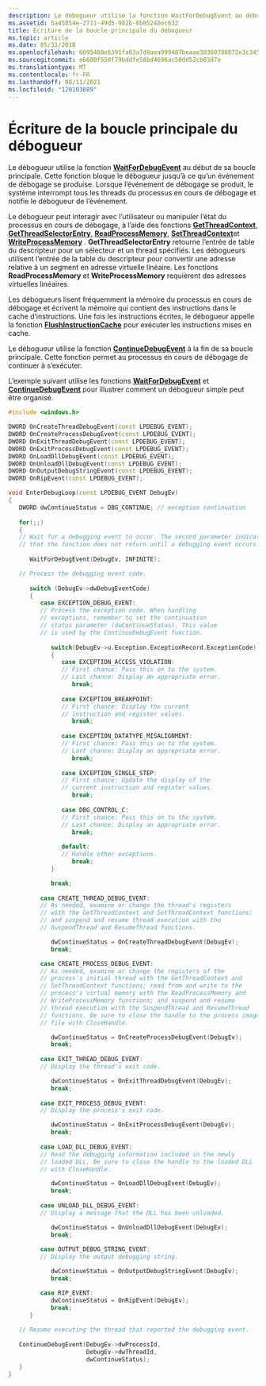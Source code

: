 ```yaml
---
description: Le débogueur utilise la fonction WaitForDebugEvent au début de sa boucle principale.
ms.assetid: 5a45854e-2711-49d5-982b-6b85248ec632
title: Écriture de la boucle principale du débogueur
ms.topic: article
ms.date: 05/31/2018
ms.openlocfilehash: 6695488e6391fa83a7d8aea999487beaae30360786872e3c345d52c201494cc9
ms.sourcegitcommit: e6600f550f79bddfe58bd4696ac50dd52cb03d7e
ms.translationtype: MT
ms.contentlocale: fr-FR
ms.lasthandoff: 08/11/2021
ms.locfileid: "120103889"
---
```

# <a name="writing-the-debuggers-main-loop"></a>Écriture de la boucle principale du débogueur

Le débogueur utilise la fonction [**WaitForDebugEvent**](/windows/win32/api/debugapi/nf-debugapi-waitfordebugevent) au début de sa boucle principale. Cette fonction bloque le débogueur jusqu’à ce qu’un événement de débogage se produise. Lorsque l’événement de débogage se produit, le système interrompt tous les threads du processus en cours de débogage et notifie le débogueur de l’événement.

Le débogueur peut interagir avec l’utilisateur ou manipuler l’état du processus en cours de débogage, à l’aide des fonctions [**GetThreadContext**](/windows/win32/api/processthreadsapi/nf-processthreadsapi-getthreadcontext), [**GetThreadSelectorEntry**](/windows/desktop/api/WinBase/nf-winbase-getthreadselectorentry), [**ReadProcessMemory**](/windows/win32/api/memoryapi/nf-memoryapi-readprocessmemory), [**SetThreadContext**](/windows/win32/api/processthreadsapi/nf-processthreadsapi-setthreadcontext)et [**WriteProcessMemory**](/windows/win32/api/memoryapi/nf-memoryapi-writeprocessmemory) . **GetThreadSelectorEntry** retourne l’entrée de table du descripteur pour un sélecteur et un thread spécifiés. Les débogueurs utilisent l’entrée de la table du descripteur pour convertir une adresse relative à un segment en adresse virtuelle linéaire. Les fonctions **ReadProcessMemory** et **WriteProcessMemory** requièrent des adresses virtuelles linéaires.

Les débogueurs lisent fréquemment la mémoire du processus en cours de débogage et écrivent la mémoire qui contient des instructions dans le cache d’instructions. Une fois les instructions écrites, le débogueur appelle la fonction [**FlushInstructionCache**](/windows/win32/api/processthreadsapi/nf-processthreadsapi-flushinstructioncache) pour exécuter les instructions mises en cache.

Le débogueur utilise la fonction [**ContinueDebugEvent**](/windows/win32/api/debugapi/nf-debugapi-continuedebugevent) à la fin de sa boucle principale. Cette fonction permet au processus en cours de débogage de continuer à s’exécuter.

L’exemple suivant utilise les fonctions [**WaitForDebugEvent**](/windows/win32/api/debugapi/nf-debugapi-waitfordebugevent) et [**ContinueDebugEvent**](/windows/win32/api/debugapi/nf-debugapi-continuedebugevent) pour illustrer comment un débogueur simple peut être organisé.


```C++
#include <windows.h>

DWORD OnCreateThreadDebugEvent(const LPDEBUG_EVENT);
DWORD OnCreateProcessDebugEvent(const LPDEBUG_EVENT);
DWORD OnExitThreadDebugEvent(const LPDEBUG_EVENT);
DWORD OnExitProcessDebugEvent(const LPDEBUG_EVENT);
DWORD OnLoadDllDebugEvent(const LPDEBUG_EVENT);
DWORD OnUnloadDllDebugEvent(const LPDEBUG_EVENT);
DWORD OnOutputDebugStringEvent(const LPDEBUG_EVENT);
DWORD OnRipEvent(const LPDEBUG_EVENT);

void EnterDebugLoop(const LPDEBUG_EVENT DebugEv)
{
   DWORD dwContinueStatus = DBG_CONTINUE; // exception continuation 
 
   for(;;) 
   { 
   // Wait for a debugging event to occur. The second parameter indicates
   // that the function does not return until a debugging event occurs. 
 
      WaitForDebugEvent(DebugEv, INFINITE); 

   // Process the debugging event code. 
 
      switch (DebugEv->dwDebugEventCode) 
      { 
         case EXCEPTION_DEBUG_EVENT: 
         // Process the exception code. When handling 
         // exceptions, remember to set the continuation 
         // status parameter (dwContinueStatus). This value 
         // is used by the ContinueDebugEvent function. 
 
            switch(DebugEv->u.Exception.ExceptionRecord.ExceptionCode)
            { 
               case EXCEPTION_ACCESS_VIOLATION: 
               // First chance: Pass this on to the system. 
               // Last chance: Display an appropriate error. 
                  break;
 
               case EXCEPTION_BREAKPOINT: 
               // First chance: Display the current 
               // instruction and register values. 
                  break;
 
               case EXCEPTION_DATATYPE_MISALIGNMENT: 
               // First chance: Pass this on to the system. 
               // Last chance: Display an appropriate error. 
                  break;
 
               case EXCEPTION_SINGLE_STEP: 
               // First chance: Update the display of the 
               // current instruction and register values. 
                  break;
 
               case DBG_CONTROL_C: 
               // First chance: Pass this on to the system. 
               // Last chance: Display an appropriate error. 
                  break;
 
               default:
               // Handle other exceptions. 
                  break;
            } 

            break;
 
         case CREATE_THREAD_DEBUG_EVENT: 
         // As needed, examine or change the thread's registers 
         // with the GetThreadContext and SetThreadContext functions; 
         // and suspend and resume thread execution with the 
         // SuspendThread and ResumeThread functions. 

            dwContinueStatus = OnCreateThreadDebugEvent(DebugEv);
            break;

         case CREATE_PROCESS_DEBUG_EVENT: 
         // As needed, examine or change the registers of the
         // process's initial thread with the GetThreadContext and
         // SetThreadContext functions; read from and write to the
         // process's virtual memory with the ReadProcessMemory and
         // WriteProcessMemory functions; and suspend and resume
         // thread execution with the SuspendThread and ResumeThread
         // functions. Be sure to close the handle to the process image
         // file with CloseHandle.

            dwContinueStatus = OnCreateProcessDebugEvent(DebugEv);
            break;
 
         case EXIT_THREAD_DEBUG_EVENT: 
         // Display the thread's exit code. 

            dwContinueStatus = OnExitThreadDebugEvent(DebugEv);
            break;
 
         case EXIT_PROCESS_DEBUG_EVENT: 
         // Display the process's exit code. 

            dwContinueStatus = OnExitProcessDebugEvent(DebugEv);
            break;
 
         case LOAD_DLL_DEBUG_EVENT: 
         // Read the debugging information included in the newly 
         // loaded DLL. Be sure to close the handle to the loaded DLL 
         // with CloseHandle.

            dwContinueStatus = OnLoadDllDebugEvent(DebugEv);
            break;
 
         case UNLOAD_DLL_DEBUG_EVENT: 
         // Display a message that the DLL has been unloaded. 

            dwContinueStatus = OnUnloadDllDebugEvent(DebugEv);
            break;
 
         case OUTPUT_DEBUG_STRING_EVENT: 
         // Display the output debugging string. 

            dwContinueStatus = OnOutputDebugStringEvent(DebugEv);
            break;

         case RIP_EVENT:
            dwContinueStatus = OnRipEvent(DebugEv);
            break;
      } 
 
   // Resume executing the thread that reported the debugging event. 
 
   ContinueDebugEvent(DebugEv->dwProcessId, 
                      DebugEv->dwThreadId, 
                      dwContinueStatus);
   }
}
```



 

 
